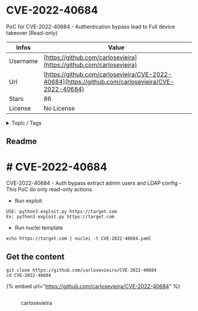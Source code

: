 # CVE-2022-40684

PoC for CVE-2022-40684 - Authentication bypass lead to Full device takeover (Read-only)

| Infos    | Value                                                              |
| -------- | -------------------------------------------------------------------|
| Username | [https://github.com/carlosevieira](https://github.com/carlosevieira) |
| Url      | [https://github.com/carlosevieira/CVE-2022-40684](https://github.com/carlosevieira/CVE-2022-40684)                                               |
| Stars    | 86                                                          |
| License  | No License                                                        |

<details>

<summary>Topic / Tags</summary>



</details>

## Readme

# # CVE-2022-40684 
CVE-2022-40684 - Auth bypass extract admin users and LDAP config - This PoC do only read-only actions.

- Run exploit

```
USE: python3 exploit.py https://target.com
Ex: python3 exploit.py https://target.com

```

- Run nuclei template

```
echo https://target.com | nuclei -t CVE-2022-40684.yaml
```




## Get the content

```
git clone https://github.com/carlosevieira/CVE-2022-40684
cd CVE-2022-40684
```

{% embed url="https://github.com/carlosevieira/CVE-2022-40684" %}

<figure><img src="https://avatars.githubusercontent.com/u/24918013?v=4" alt=""><figcaption><p>carlosevieira</p></figcaption></figure>
